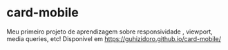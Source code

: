 # card-mobile
Meu primeiro projeto de aprendizagem sobre responsividade , viewport, media queries, etc! Disponivel em
 https://guhizidoro.github.io/card-mobile/
